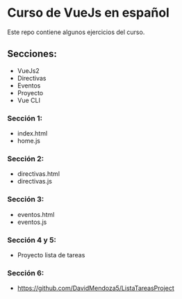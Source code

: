 # Curso de VueJs en español
Este repo contiene algunos ejercicios del curso.
## Secciones:
- VueJs2 
- Directivas 
- Eventos 
- Proyecto
- Vue CLI

### Sección 1:
- index.html
- home.js
### Sección 2:
- directivas.html
- directivas.js
### Sección 3:
- eventos.html
- eventos.js
### Sección 4 y 5:
- Proyecto lista de tareas
### Sección 6:
- https://github.com/DavidMendoza5/ListaTareasProject
